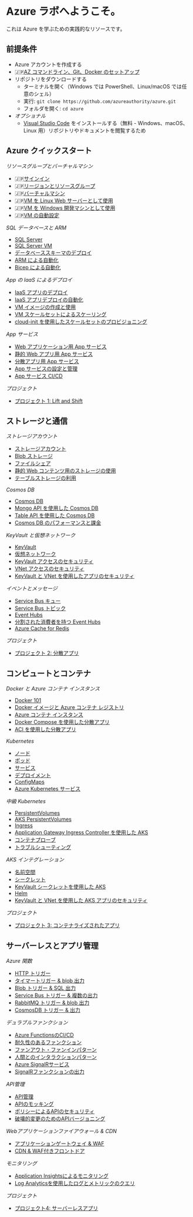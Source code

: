 # Azure ラボへようこそ。

これは Azure を学ぶための実践的なリソースです。

## 前提条件

 - Azure アカウントを作成する
 - 🇯🇵[AZ コマンドライン、Git、Docker のセットアップ](./setup/README.md)
 - リポジトリをダウンロードする
    - ターミナルを開く（Windows では PowerShell、Linux/macOS では任意のシェル）
    - 実行: `git clone https://github.com/azureauthority/azure.git`
     - フォルダを開く: `cd azure`
- _オプショナル_
    - [Visual Studio Code](https://code.visualstudio.com) をインストールする（無料 - Windows、macOS、Linux 用）リポジトリやドキュメントを閲覧するため

## Azure クイックスタート

_リソースグループとバーチャルマシン_

- 🇯🇵[サインイン](/labs/signin/README_jp.md)
- 🇯🇵[リージョンとリソースグループ](/labs/resourcegroups/README_jp.md)
- 🇯🇵[バーチャルマシン](/labs/vm/README_jp.md)
- 🇯🇵[VM を Linux Web サーバーとして使用](/labs/vm-web/README_jp.md)
- 🇯🇵[VM を Windows 開発マシンとして使用](/labs/vm-win/README_jp.md)
- 🇯🇵[VM の自動設定](/labs/vm-config/README_jp.md)

_SQL データベースと ARM_

- [SQL Server](/labs/sql/README.md)
- [SQL Server VM](/labs/sql-vm/README.md)
- [データベーススキーマのデプロイ](/labs/sql-schema/README.md)
- [ARM による自動化](/labs/arm/README.md)
- [Bicep による自動化](/labs/arm-bicep/README.md)

_App の IaaS によるデプロイ_

- [IaaS アプリのデプロイ](/labs/iaas-apps/README.md)
- [IaaS アプリデプロイの自動化](/labs/iaas-bicep/README.md)
- [VM イメージの作成と使用](/labs/vm-image/README.md)
- [VM スケールセットによるスケーリング](/labs/vmss-win/README.md)
- [cloud-init を使用したスケールセットのプロビジョニング](/labs/vmss-linux/README.md)

_App サービス_

- [Web アプリケーション用 App サービス](/labs/appservice/README.md)
- [静的 Web アプリ用 App サービス](/labs/appservice-static/README.md)
- [分散アプリ用 App サービス](/labs/appservice-api/README.md)
- [App サービスの設定と管理](/labs/appservice-config/README.md)
- [App サービス CI/CD](/labs/appservice-cicd/README.md)

_プロジェクト_

- [プロジェクト 1: Lift and Shift](/projects/lift-and-shift/README.md)

## ストレージと通信

_ストレージアカウント_

- [ストレージアカウント](/labs/storage/README.md)
- [Blob ストレージ](/labs/storage-blob/README.md)
- [ファイルシェア](/labs/storage-files/README.md)
- [静的 Web コンテンツ用のストレージの使用](/labs/storage-static/README.md)
- [テーブルストレージの利用](/labs/storage-table/README.md)

_Cosmos DB_

- [Cosmos DB](/labs/cosmos/README.md)
- [Mongo API を使用した Cosmos DB](/labs/cosmos-mongo/README.md)
- [Table API を使用した Cosmos DB](/labs/cosmos-table/README.md)
- [Cosmos DB のパフォーマンスと課金](/labs/cosmos-perf/README.md)



_KeyVault と仮想ネットワーク_

- [KeyVault](/labs/keyvault/README.md)
- [仮想ネットワーク](/labs/vnet/README.md)
- [KeyVault アクセスのセキュリティ](/labs/keyvault-access/README.md)
- [VNet アクセスのセキュリティ](/labs/vnet-access/README.md)
- [KeyVault と VNet を使用したアプリのセキュリティ](/labs/vnet-apps/README.md)

_イベントとメッセージ_

- [Service Bus キュー](/labs/servicebus/README.md)
- [Service Bus トピック](/labs/servicebus-pubsub/README.md)
- [Event Hubs](/labs/eventhubs/README.md)
- [分割された消費者を持つ Event Hubs](/labs/eventhubs-consumers/README.md)
- [Azure Cache for Redis](/labs/redis/README.md)

_プロジェクト_

- [プロジェクト 2: 分散アプリ](/projects/distributed/README.md)

## コンピュートとコンテナ

_Docker と Azure コンテナ インスタンス_

- [Docker 101](/labs/docker/README.md)
- [Docker イメージと Azure コンテナ レジストリ](/labs/acr/README.md)
- [Azure コンテナ インスタンス](/labs/aci/README.md)
- [Docker Compose を使用した分散アプリ](/labs/docker-compose/README.md)
- [ACI を使用した分散アプリ](/labs/aci-compose/README.md)

_Kubernetes_

- [ノード](/labs/kubernetes/nodes/README.md)
- [ポッド](/labs/kubernetes/pods/README.md)
- [サービス](/labs/kubernetes/services/README.md)
- [デプロイメント](/labs/kubernetes/deployments/README.md)
- [ConfigMaps](/labs/kubernetes/configmaps/README.md)
- [Azure Kubernetes サービス](/labs/aks/README.md)

_中級 Kubernetes_

- [PersistentVolumes](/labs/kubernetes/persistentvolumes/README.md)
- [AKS PersistentVolumes](/labs/aks-persistentvolumes/README.md)
- [Ingress](/labs/kubernetes/ingress/README.md)
- [Application Gateway Ingress Controller を使用した AKS](/labs/aks-ingress/README.md)
- [コンテナプローブ](/labs/kubernetes/containerprobes/README.md)
- [トラブルシューティング](/labs/kubernetes/troubleshooting/README.md)

_AKS インテグレーション_

- [名前空間](/labs/kubernetes/namespaces/README.md)
- [シークレット](/labs/kubernetes/secrets/README.md)
- [KeyVault シークレットを使用した AKS](/labs/aks-keyvault/README.md)
- [Helm](/labs/kubernetes/helm/README.md)
- [KeyVault と VNet を使用した AKS アプリのセキュリティ](/labs/aks-apps/README.md)

_プロジェクト_

- [プロジェクト 3: コンテナライズされたアプリ](/projects/containerized/README.md)

## サーバーレスとアプリ管理

_Azure 関数_

- [HTTP トリガー](/labs/functions/http/README.md)
- [タイマートリガー & blob 出力](/labs/functions/timer/README.md)
- [Blob トリガー & SQL 出力](/labs/functions/blob/README.md)
- [Service Bus トリガー & 複数の出力](/labs/functions/servicebus/README.md)
- [RabbitMQ トリガー & blob 出力](/labs/functions/rabbitmq/README.md)
- [CosmosDB トリガー & 出力](/labs/functions/cosmos/README.md)

_デュラブルファンクション_

- [Azure FunctionsのCI/CD](/labs/functions/cicd/README.md)
- [耐久性のあるファンクション](/labs/functions-durable/chained/README.md)
- [ファンアウト・ファンインパターン](/labs/functions-durable/fan-out/README.md)
- [人間とのインタラクションパターン](/labs/functions-durable/human/README.md)
- [Azure SignalRサービス](/labs/signalr/README.md)
- [SignalRファンクションの出力](/labs/functions/signalr/README.md)

_API管理_

- [API管理](/labs/apim/README.md)
- [APIのモッキング](/labs/apim-mock/README.md)
- [ポリシーによるAPIのセキュリティ](/labs/apim-policies/README.md)
- [破壊的変更のためのAPIバージョニング](/labs/apim-versioning/README.md)

_Webアプリケーションファイアウォール & CDN_

- [アプリケーションゲートウェイ & WAF](/labs/appgw/README.md)
- [CDN & WAF付きフロントドア](/labs/frontdoor/README.md)

_モニタリング_

- [Application Insightsによるモニタリング](/labs/applicationinsights/README.md)
- [Log Analyticsを使用したログとメトリックのクエリ](/labs/loganalytics/README.md)

_プロジェクト_

- [プロジェクト4: サーバーレスアプリ](/projects/serverless/README.md)
